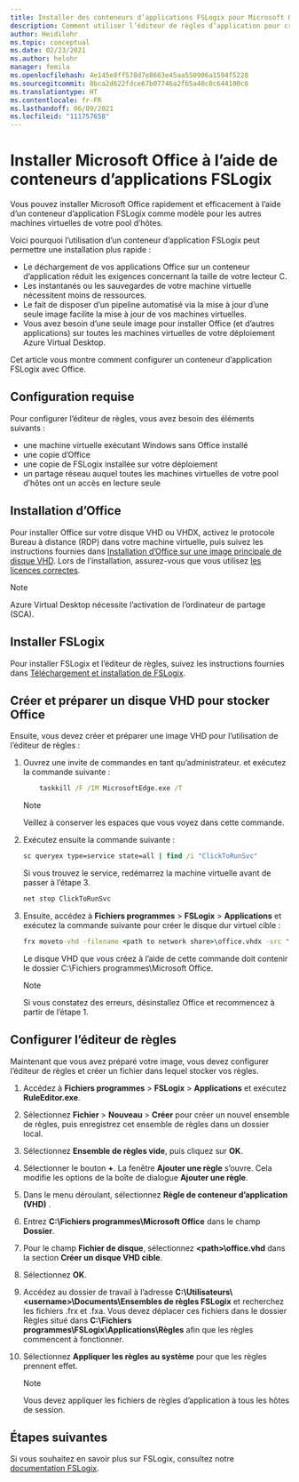 ```yaml
---
title: Installer des conteneurs d’applications FSLogix pour Microsoft Office dans Azure Virtual Desktop – Azure
description: Comment utiliser l’éditeur de règles d’application pour créer un conteneur d’applications FSLogix avec Office dans Azure Virtual Desktop.
author: Heidilohr
ms.topic: conceptual
ms.date: 02/23/2021
ms.author: helohr
manager: femila
ms.openlocfilehash: 4e145e8ff578d7e8663e45aa550906a1594f5228
ms.sourcegitcommit: 8bca2d622fdce67b07746a2fb5a40c0c644100c6
ms.translationtype: HT
ms.contentlocale: fr-FR
ms.lasthandoff: 06/09/2021
ms.locfileid: "111757658"
---
```

# <a name="install-microsoft-office-using-fslogix-application-containers"></a>Installer Microsoft Office à l’aide de conteneurs d’applications FSLogix

Vous pouvez installer Microsoft Office rapidement et efficacement à l’aide d’un conteneur d’application FSLogix comme modèle pour les autres machines virtuelles de votre pool d’hôtes.

Voici pourquoi l’utilisation d’un conteneur d’application FSLogix peut permettre une installation plus rapide :

- Le déchargement de vos applications Office sur un conteneur d’application réduit les exigences concernant la taille de votre lecteur C.
- Les instantanés ou les sauvegardes de votre machine virtuelle nécessitent moins de ressources.
- Le fait de disposer d’un pipeline automatisé via la mise à jour d’une seule image facilite la mise à jour de vos machines virtuelles.
- Vous avez besoin d’une seule image pour installer Office (et d’autres applications) sur toutes les machines virtuelles de votre déploiement Azure Virtual Desktop.

Cet article vous montre comment configurer un conteneur d’application FSLogix avec Office.

## <a name="requirements"></a>Configuration requise

Pour configurer l’éditeur de règles, vous avez besoin des éléments suivants :

- une machine virtuelle exécutant Windows sans Office installé
- une copie d’Office
- une copie de FSLogix installée sur votre déploiement
- un partage réseau auquel toutes les machines virtuelles de votre pool d’hôtes ont un accès en lecture seule

## <a name="install-office"></a>Installation d’Office

Pour installer Office sur votre disque VHD ou VHDX, activez le protocole Bureau à distance (RDP) dans votre machine virtuelle, puis suivez les instructions fournies dans [Installation d’Office sur une image principale de disque VHD](install-office-on-wvd-master-image.md). Lors de l’installation, assurez-vous que vous utilisez [les licences correctes](overview.md#requirements).

>[!NOTE]
>Azure Virtual Desktop nécessite l’activation de l’ordinateur de partage (SCA).

## <a name="install-fslogix"></a>Installer FSLogix

Pour installer FSLogix et l’éditeur de règles, suivez les instructions fournies dans [Téléchargement et installation de FSLogix](/fslogix/install-ht).

## <a name="create-and-prepare-a-vhd-to-store-office"></a>Créer et préparer un disque VHD pour stocker Office

Ensuite, vous devez créer et préparer une image VHD pour l’utilisation de l’éditeur de règles :

1. Ouvrez une invite de commandes en tant qu’administrateur. et exécutez la commande suivante :

    ```cmd
        taskkill /F /IM MicrosoftEdge.exe /T
    ```

    >[!NOTE]
    > Veillez à conserver les espaces que vous voyez dans cette commande.

2. Exécutez ensuite la commande suivante :

    ```cmd
    sc queryex type=service state=all | find /i "ClickToRunSvc"
    ```
    
   Si vous trouvez le service, redémarrez la machine virtuelle avant de passer à l’étape 3.

    ```cmd
    net stop ClickToRunSvc
    ```

3. Ensuite, accédez à **Fichiers programmes** > **FSLogix** > **Applications** et exécutez la commande suivante pour créer le disque dur virtuel cible :

    ```cmd
    frx moveto-vhd -filename <path to network share>\office.vhdx -src "C:\Program Files\Microsoft Office" -size-mbs 5000 
    ```

    Le disque VHD que vous créez à l’aide de cette commande doit contenir le dossier C:\\Fichiers programmes\\Microsoft Office.

    >[!NOTE]
    >Si vous constatez des erreurs, désinstallez Office et recommencez à partir de l’étape 1.

## <a name="configure-the-rule-editor"></a>Configurer l’éditeur de règles

Maintenant que vous avez préparé votre image, vous devez configurer l’éditeur de règles et créer un fichier dans lequel stocker vos règles.

1. Accédez à **Fichiers programmes** > **FSLogix** > **Applications** et exécutez **RuleEditor.exe**.

2. Sélectionnez **Fichier** > **Nouveau** > **Créer** pour créer un nouvel ensemble de règles, puis enregistrez cet ensemble de règles dans un dossier local.

3. Sélectionnez **Ensemble de règles vide**, puis cliquez sur **OK**.

4. Sélectionner le bouton **+**. La fenêtre **Ajouter une règle** s’ouvre. Cela modifie les options de la boîte de dialogue **Ajouter une règle**.

5. Dans le menu déroulant, sélectionnez **Règle de conteneur d’application (VHD)** .

6. Entrez **C:\\Fichiers programmes\\Microsoft Office** dans le champ **Dossier**.

7. Pour le champ **Fichier de disque**, sélectionnez **\<path\>\\office.vhd** dans la section **Créer un disque VHD cible**.

8. Sélectionnez **OK**.

9. Accédez au dossier de travail à l’adresse **C:\\Utilisateurs\\\<username\>\\Documents\\Ensembles de règles FSLogix** et recherchez les fichiers .frx et .fxa. Vous devez déplacer ces fichiers dans le dossier Règles situé dans **C:\\Fichiers programmes\\FSLogix\\Applications\\Règles** afin que les règles commencent à fonctionner.

10. Sélectionnez **Appliquer les règles au système** pour que les règles prennent effet.

     >[!NOTE]
     > Vous devez appliquer les fichiers de règles d’application à tous les hôtes de session.

## <a name="next-steps"></a>Étapes suivantes

Si vous souhaitez en savoir plus sur FSLogix, consultez notre [documentation FSLogix](/fslogix/).